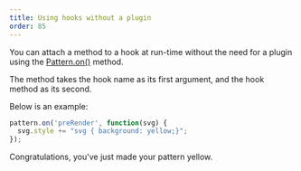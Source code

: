 ```yaml
---
title: Using hooks without a plugin
order: 85
---
```


You can attach a method to a hook at run-time without the need for a plugin
using the [Pattern.on()](/reference/api/pattern/on) method.

The method takes the hook name as its first argument, and the hook method as its second.

Below is an example:

```js
pattern.on('preRender', function(svg) {
  svg.style += "svg { background: yellow;}";
});
```

Congratulations, you've just made your pattern yellow.
